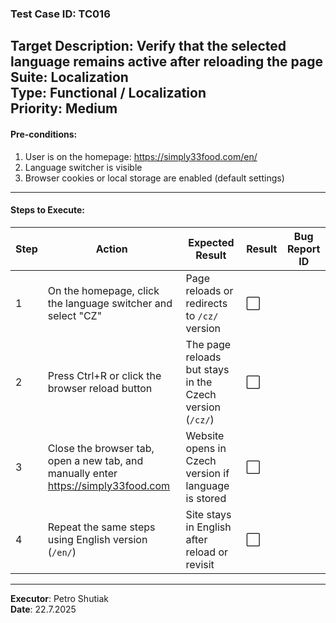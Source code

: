 ### Test Case ID: TC016  
**Target Description**: Verify that the selected language remains active after reloading the page  
**Suite**: Localization  
**Type**: Functional / Localization  
**Priority**: Medium  
---

#### Pre-conditions:
1. User is on the homepage: https://simply33food.com/en/  
2. Language switcher is visible  
3. Browser cookies or local storage are enabled (default settings)  

---

#### Steps to Execute:

| Step | Action | Expected Result | Result | Bug Report ID |
|------|--------|------------------|--------|----------------|
| 1 | On the homepage, click the language switcher and select "CZ" | Page reloads or redirects to `/cz/` version | ⬜ |                |
| 2 | Press Ctrl+R or click the browser reload button | The page reloads but stays in the Czech version (`/cz/`) | ⬜ |                |
| 3 | Close the browser tab, open a new tab, and manually enter https://simply33food.com | Website opens in Czech version if language is stored | ⬜ |                |
| 4 | Repeat the same steps using English version (`/en/`) | Site stays in English after reload or revisit | ⬜ |                |

---

**Executor**: Petro Shutiak  
**Date**: 22.7.2025

